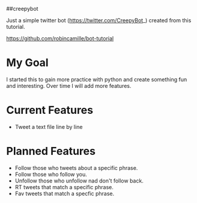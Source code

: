 ##creepybot

Just a simple twitter bot (https://twitter.com/CreepyBot_)  created from this tutorial. 

https://github.com/robincamille/bot-tutorial

# My Goal

I started this to gain more practice with python and create something fun and interesting. Over time I will add more features. 

# Current Features
 - Tweet a text file line by line

# Planned Features
 - Follow those who tweets about a specific phrase.
 - Follow those who follow you.
 - Unfollow those who unfollow nad don't follow back.
 - RT tweets that match a specific phrase.
 - Fav tweets that match a specfic phrase.

